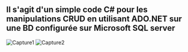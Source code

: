## Il s'agit d'un simple code C# pour les manipulations CRUD en utilisant ADO.NET sur une BD configurée sur Microsoft SQL server

![Capture1](https://user-images.githubusercontent.com/45463355/59326228-e0cbd480-8cb3-11e9-9c57-bbfd1de5bb39.PNG)
![Capture2](https://user-images.githubusercontent.com/45463355/59326230-e32e2e80-8cb3-11e9-8696-19b544bc9c8d.PNG)
